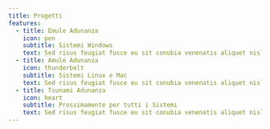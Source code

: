 ```yaml
---
title: Progetti
features:
  - title: Emule Adunanza
    icon: pen
    subtitle: Sistemi Windows
    text: Sed risus feugiat fusce eu sit conubia venenatis aliquet nisl cras eu adipiscing ac cras at sem cras per senectus eu parturient quam.
  - title: Amule Adunanza
    icon: thunderbolt
    subtitle: Sistemi Linux e Mac
    text: Sed risus feugiat fusce eu sit conubia venenatis aliquet nisl cras eu adipiscing ac cras at sem cras per senectus eu parturient quam.
  - title: Tsunami Adunanza
    icon: heart
    subtitle: Prossimamente per tutti i Sistemi
    text: Sed risus feugiat fusce eu sit conubia venenatis aliquet nisl cras eu adipiscing ac cras at sem cras per senectus eu parturient quam.
---
```

